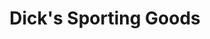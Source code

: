 ---
title: "Dick's Sporting Goods"
url: /fresno/dicks-sporting-goods-west-shaw-avenue/
shop: Sport
---